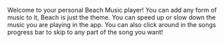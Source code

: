 Welcome to your personal Beach Music player! You can add any form of music to it, Beach is just the theme.
You can speed up or slow down the music you are playing in the app. You can also click around in the songs
progress bar to skip to any part of the song you want! 